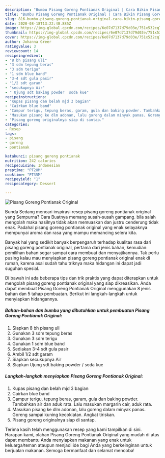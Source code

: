 ```yaml
---
description: "Bumbu Pisang Goreng Pontianak Original | Cara Bikin Pisang Goreng Pontianak Original Yang Enak Banget"
title: "Bumbu Pisang Goreng Pontianak Original | Cara Bikin Pisang Goreng Pontianak Original Yang Enak Banget"
slug: 816-bumbu-pisang-goreng-pontianak-original-cara-bikin-pisang-goreng-pontianak-original-yang-enak-banget
date: 2020-08-18T13:22:40.885Z
image: https://img-global.cpcdn.com/recipes/6e07d7137d79d03e/751x532cq70/pisang-goreng-pontianak-original-foto-resep-utama.jpg
thumbnail: https://img-global.cpcdn.com/recipes/6e07d7137d79d03e/751x532cq70/pisang-goreng-pontianak-original-foto-resep-utama.jpg
cover: https://img-global.cpcdn.com/recipes/6e07d7137d79d03e/751x532cq70/pisang-goreng-pontianak-original-foto-resep-utama.jpg
author: Johanna Greer
ratingvalue: 3
reviewcount: 14
recipeingredient:
- "8 bh pisang uli"
- "3 sdm tepung beras"
- "3 sdm terigu"
- "1 sdm blue band"
- "3-4 sdt gula pasir"
- "1/2 sdt garam"
- "secukupnya Air"
- " Ujung sdt baking powder  soda kue"
recipeinstructions:
- "Kupas pisang dan belah mjd 3 bagian"
- "Cairkan blue band"
- "Campur terigu, tepung beras, garam, gula dan baking powder. Tambahkan air dan aduk rata. Lalu masukan margarin cair, aduk rata."
- "Masukan pisang ke dlm adonan, lalu goreng dalam minyak panas. Goreng sampai kuning kecoklatan. Angkat tiriskan."
- "Pisang goreng originalnya siap di santap."
categories:
- Resep
tags:
- pisang
- goreng
- pontianak

katakunci: pisang goreng pontianak 
nutrition: 242 calories
recipecuisine: Indonesian
preptime: "PT28M"
cooktime: "PT35M"
recipeyield: "1"
recipecategory: Dessert

---
```



![Pisang Goreng Pontianak Original](https://img-global.cpcdn.com/recipes/6e07d7137d79d03e/751x532cq70/pisang-goreng-pontianak-original-foto-resep-utama.jpg)

Bunda Sedang mencari inspirasi resep pisang goreng pontianak original yang Sempurna? Cara Buatnya memang susah-susah gampang. bila salah mengolah maka hasilnya tidak akan memuaskan dan justru cenderung tidak enak. Padahal pisang goreng pontianak original yang enak selayaknya mempunyai aroma dan rasa yang mampu memancing selera kita.



Banyak hal yang sedikit banyak berpengaruh terhadap kualitas rasa dari pisang goreng pontianak original, pertama dari jenis bahan, kemudian pemilihan bahan segar sampai cara membuat dan menyajikannya. Tak perlu pusing kalau mau menyiapkan pisang goreng pontianak original enak di rumah, karena asal sudah tahu triknya maka hidangan ini dapat jadi suguhan spesial.


Di bawah ini ada beberapa tips dan trik praktis yang dapat diterapkan untuk mengolah pisang goreng pontianak original yang siap dikreasikan. Anda dapat membuat Pisang Goreng Pontianak Original menggunakan 8 jenis bahan dan 5 tahap pembuatan. Berikut ini langkah-langkah untuk menyiapkan hidangannya.

<!--inarticleads1-->

##### Bahan-bahan dan bumbu yang dibutuhkan untuk pembuatan Pisang Goreng Pontianak Original:

1. Siapkan 8 bh pisang uli
1. Gunakan 3 sdm tepung beras
1. Gunakan 3 sdm terigu
1. Gunakan 1 sdm blue band
1. Sediakan 3-4 sdt gula pasir
1. Ambil 1/2 sdt garam
1. Siapkan secukupnya Air
1. Siapkan  Ujung sdt baking powder / soda kue




<!--inarticleads2-->

##### Langkah-langkah menyiapkan Pisang Goreng Pontianak Original:

1. Kupas pisang dan belah mjd 3 bagian
1. Cairkan blue band
1. Campur terigu, tepung beras, garam, gula dan baking powder. Tambahkan air dan aduk rata. Lalu masukan margarin cair, aduk rata.
1. Masukan pisang ke dlm adonan, lalu goreng dalam minyak panas. Goreng sampai kuning kecoklatan. Angkat tiriskan.
1. Pisang goreng originalnya siap di santap.




Terima kasih telah menggunakan resep yang kami tampilkan di sini. Harapan kami, olahan Pisang Goreng Pontianak Original yang mudah di atas dapat membantu Anda menyiapkan makanan yang enak untuk keluarga/teman ataupun menjadi ide bagi Anda yang berkeinginan untuk berjualan makanan. Semoga bermanfaat dan selamat mencoba!
